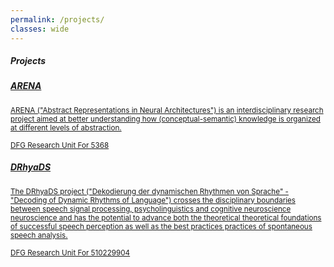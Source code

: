 ```yaml
---
permalink: /projects/
classes: wide
---
```


<h5 class="centeralign2"> <b>Projects </b></h5>


<div class="container">
  <div class="row">
    <div class="col-md-6">
        <a href="https://neuroai-arena.github.io/"  class="special"><div id="boxcolor">
           <h5 class="centeralign">  <b>ARENA </b> </h5>
          <div class="centeralign">
            <small>
            ARENA ("Abstract Representations in Neural Architectures") is an interdisciplinary research project aimed at better understanding how (conceptual-semantic) knowledge is organized at different levels of abstraction. <br>
            <br>
            DFG Research Unit For 5368 
            </small>
           </div> 
        </div> 
        </a>
      </div> 
    <div class="col-md-6"> 
      <a href="https://gepris.dfg.de/gepris/projekt/510229904"  class="special"><div id="boxcolor">
         <h5 class="centeralign"> <b>DRhyaDS </b></h5>
        <div class="centeralign"> 
          <small>
          The DRhyaDS project ("Dekodierung der dynamischen Rhythmen von Sprache" - "Decoding of Dynamic Rhythms of Language") crosses the disciplinary boundaries between speech signal processing, psycholinguistics and cognitive neuroscience  neuroscience and has the potential to advance both the theoretical 
          theoretical foundations of successful speech perception as well as the best practices
          practices of spontaneous speech analysis.  <br>
          <br>
          DFG Research Unit For 510229904
          </small>
        </div>
        </a>
      </div> 
    </div>
  </div>
</div>